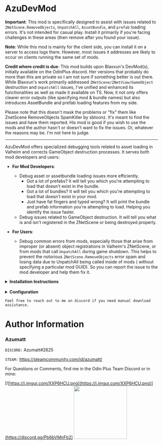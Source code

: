 # AzuDevMod

**Important**: This mod is specifically designed to assist with issues related
to `ZNetScene.RemoveObjects`, `UnpatchAll`, `AssetBundle`, and `prefab` loading errors. It's not intended for casual
play. Install it primarily if you're facing challenges in these areas (then remove after you found your issue).

**Note**: While this mod is mainly for the client side, you can install it on a server to access logs there. However,
most issues it addresses are likely to occur on clients running the same set of mods.

**Credit where credit is due**: This mod builds upon Blaxxun's DevMod(s), initially available on the OdinPlus discord.
Her versions that probably do more than this are private so I am not sure if something better is out there.
While Blaxxun's work primarily addressed `ZNetScene/ZNetView/GameObject` destruction and `UnpatchAll` issues, I've
unified and
enhanced its functionalities as well as made it available on TS. Now, it not only offers clearer error outputs (like
specifying mod & bundle names) but
also introduces AssetBundle and prefab loading features from my side.

Please note that this doesn't mask the problems or "fix" them like ZnetScene RemoveObjects SpamKiller by sbtoonz. It's
meant to find the issues and have them reported. His mod is good if you wish to use the mods and the author hasn't or
doesn't want to fix the issues. Or, whatever the reasons may be. I'm not here to judge.

---

AzuDevMod offers specialized debugging tools related to asset loading in Valheim and corrects GameObject destruction
processes. It serves both mod developers and users:

- **For Mod Developers**:
    - Debug asset or assetbundle loading issues more efficiently.
        - Got a lot of prefabs? It will tell you which you're attempting to load that doesn't exist in the bundle.
        - Got a lot of bundles? It will tell you which you're attempting to load that doesn't exist in your mod.
        - Just have fat fingers and typed wrong? It will print the bundle and prefab information you're attempting to
          load. Helping you
          identify the issue faster.
    - Debug issues related to GameObject destruction. It will tell you what is and isn't registered in the ZNetScene or
      being destroyed properly.

- **For Users**:
    - Debug common errors from mods, especially those that arise from improper (or absent) object registrations in
      Valheim's ZNetScene, or from mods that call `UnpatchAll` during game shutdown. This helps to prevent the
      notorious `ZNetScene.RemoveObjects` error spam and losing data due to UnpatchAll being called inside of mods (
      without
      specifying a particular mod GUID). So you can report the issue to the mod developer and help them fix it.

<details>
<summary><b>Installation Instructions</b></summary>

***You must have BepInEx installed correctly! I can not stress this enough.***

### Manual Installation

`Note: (Manual installation is likely how you have to do this on a server, make sure BepInEx is installed on the server correctly)`

1. **Download the latest release of BepInEx.**
2. **Extract the contents of the zip file to your game's root folder.**
3. **Download the latest release of AzuDevMod from Thunderstore.io.**
4. **Extract the contents of the zip file to the `BepInEx/plugins` folder.**
5. **Launch the game.**

### Installation through r2modman or Thunderstore Mod Manager

1. **Install [r2modman](https://valheim.thunderstore.io/package/ebkr/r2modman/)
   or [Thunderstore Mod Manager](https://www.overwolf.com/app/Thunderstore-Thunderstore_Mod_Manager).**

   > For r2modman, you can also install it through the Thunderstore site.
   ![](https://i.imgur.com/s4X4rEs.png "r2modman Download")

   > For Thunderstore Mod Manager, you can also install it through the Overwolf app store
   ![](https://i.imgur.com/HQLZFp4.png "Thunderstore Mod Manager Download")
2. **Open the Mod Manager and search for "AzuDevMod" under the Online
   tab. `Note: You can also search for "Azumatt" to find all my mods.`**

   `The image below shows VikingShip as an example, but it was easier to reuse the image.`

   ![](https://i.imgur.com/5CR5XKu.png)

3. **Click the Download button to install the mod.**
4. **Launch the game.**

</details>

<br>


<details>
<summary><b>Configuration</b></summary>

### General User Configurations

- #### Log Destroyed ZNetViews
    - **Description:** Logs destroyed ZNetViews to the console. Useful for identifying mods that have ZNetViews
      destroyed
      without going through the ZNetScene.
        - Default Value: On

- #### Log Unregistered ZNetViews

    - **Description:** Logs unregistered ZNetViews to the console. Useful for identifying mods that have ZNetViews with
      prefabs not registered in the ZNetScene.
        - Default Value: On

- ### Log Unpatch All

    - **Description:** Logs mods that call UnpatchAll to the console. Useful for finding mods that are unpatching
      all patches at game close causing issues with other mods.
        - Default Value: On

- ### Log Asset Bundle Issues

    - **Description:** Logs asset bundle issues to the console. Useful for identifying mods that load asset bundles
      incorrectly or attempt to retrieve prefabs from a bundle that doesn't contain them.
        - Default Value: On

### Mod Developer Configurations

- #### Log Duplicate GameObject Additions

    - **Description:** Logs duplicate GameObject additions to the console. Mainly intended for mod developer debugging.
      Note
      that this might not work if your mod is obfuscated. Use this on a clean version of your mod. Useful for finding
      duplicate key issues for ZNetScene, such as attempting to add duplicate GameObjects to ZNetScene's prefab list.
        - Default Value: Off

</details>

`Feel free to reach out to me on discord if you need manual download assistance.`

# Author Information

### Azumatt

`DISCORD:` Azumatt#2625

`STEAM:` https://steamcommunity.com/id/azumatt/

For Questions or Comments, find me in the Odin Plus Team Discord or in mine:

[![https://i.imgur.com/XXP6HCU.png](https://i.imgur.com/XXP6HCU.png)](https://discord.gg/Pb6bVMnFb2)
<a href="https://discord.gg/pdHgy6Bsng"><img src="https://i.imgur.com/Xlcbmm9.png" href="https://discord.gg/pdHgy6Bsng" width="175" height="175"></a>